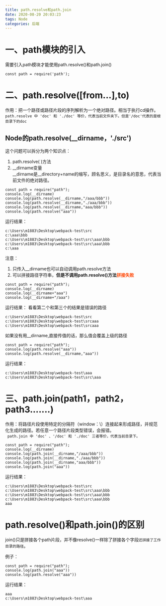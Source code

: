 ```yaml
---
title: path.resolve和path.join
date: 2020-08-20 20:03:23
tags: Node
categories: 后端
---
```



# 一、path模块的引入
需要引入path模块才能使用path.resolve()和path.join()
```
const path = require('path');
```
# 二、path.resolve([from...],to)
作用：把一个路径或路径片段的序列解析为一个绝对路径。相当于执行cd操作。   
`path.resolve 中 'doc' 和 './doc' 等价，代表当前文件夹下。但是'/doc'代表的是根目录下的doc`
<!-- more -->
## Node的path.resolve(__dirname，'./src')
这个问题可以拆分为两个知识点：
1. path.resolve( )方法
2. __dirname变量  
__dirname是__directory+name的缩写，顾名思义，是目录名的意思，代表当前文件的绝对路径。

```
const path = require("path");
console.log(__dirname)
console.log(path.resolve(__dirname,"/aaa/bbb"))
console.log(path.resolve(__dirname,"./aaa/bbb"))
console.log(path.resolve(__dirname,"aaa/bbb"))
console.log(path.resolve("aaa"))
```
运行结果：

```
c:\Users\m1883\Desktop\webpack-test\src
c:\aaa\bbb
c:\Users\m1883\Desktop\webpack-test\src\aaa\bbb
c:\Users\m1883\Desktop\webpack-test\src\aaa\bbb
c:\aaa
```

注意：  
1. 只传入__dirname也可以自动调用path.resolve方法
2. 可以拼接路径字符串，**但是不调用path.resolve()方法<font color="#f40">拼接失败</font>**
```
const path = require("path");
console.log(__dirname)
console.log(__dirname+"aaa")
console.log(__dirname+"/aaa")
```
运行结果：
看看第二个和第三个的结果是错误的路径
```
c:\Users\m1883\Desktop\webpack-test\src
c:\Users\m1883\Desktop\webpack-test\srcaaa
c:\Users\m1883\Desktop\webpack-test\srcaaa
```

如果没有用__dirname,直接传值的话，那么值会覆盖上级的路径

```
const path = require("path");
console.log(path.resolve("aaa"))
console.log(path.resolve(__dirname,"aaa"))
```
运行结果：

```
c:\Users\m1883\Desktop\webpack-test\aaa
c:\Users\m1883\Desktop\webpack-test\src\aaa
```



# 三、path.join(path1，path2，path3.......)
 作用：将路径片段使用特定的分隔符（window：\）连接起来形成路径，并规范化生成的路径。若任意一个路径片段类型错误，会报错。  
` path.join 中 'doc' 、'/doc' 和 './doc' 三者等价，代表当前目录下。`
```
const path = require("path");
console.log(__dirname)
console.log(path.join(__dirname,"/aaa/bbb"))
console.log(path.join(__dirname,"./aaa/bbb"))
console.log(path.join(__dirname,"aaa/bbb"))
console.log(path.join("aaa"))
```
运行结果：

```
c:\Users\m1883\Desktop\webpack-test\src
c:\Users\m1883\Desktop\webpack-test\src\aaa\bbb
c:\Users\m1883\Desktop\webpack-test\src\aaa\bbb
c:\Users\m1883\Desktop\webpack-test\src\aaa\bbb
aaa
```

# path.resolve()和path.join()的区别
join()只是拼接各个path片段，并不像resolve()一样除了拼接各个字段`还拼接了工作目录的路径`。  

例子：

```
const path = require("path");
console.log(path.join("aaa"))
console.log(path.resolve("aaa"))
```
运行结果：

```
aaa
c:\Users\m1883\Desktop\webpack-test\aaa
```